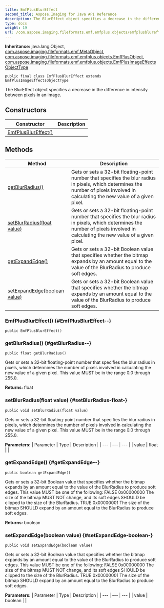 ```yaml
---
title: EmfPlusBlurEffect
second_title: Aspose.Imaging for Java API Reference
description: The BlurEffect object specifies a decrease in the difference in intensity between pixels in an image.
type: docs
weight: 19
url: /com.aspose.imaging.fileformats.emf.emfplus.objects/emfplusblureffect/
---
```

**Inheritance:**
java.lang.Object, [com.aspose.imaging.fileformats.emf.MetaObject](../../com.aspose.imaging.fileformats.emf/metaobject), [com.aspose.imaging.fileformats.emf.emfplus.objects.EmfPlusObject](../../com.aspose.imaging.fileformats.emf.emfplus.objects/emfplusobject), [com.aspose.imaging.fileformats.emf.emfplus.objects.EmfPlusImageEffectsObjectType](../../com.aspose.imaging.fileformats.emf.emfplus.objects/emfplusimageeffectsobjecttype)
```
public final class EmfPlusBlurEffect extends EmfPlusImageEffectsObjectType
```

The BlurEffect object specifies a decrease in the difference in intensity between pixels in an image.
## Constructors

| Constructor | Description |
| --- | --- |
| [EmfPlusBlurEffect()](#EmfPlusBlurEffect--) |  |
## Methods

| Method | Description |
| --- | --- |
| [getBlurRadius()](#getBlurRadius--) | Gets or sets a 32-bit floating-point number that specifies the blur radius in pixels, which determines the number of pixels involved in calculating the new value of a given pixel. |
| [setBlurRadius(float value)](#setBlurRadius-float-) | Gets or sets a 32-bit floating-point number that specifies the blur radius in pixels, which determines the number of pixels involved in calculating the new value of a given pixel. |
| [getExpandEdge()](#getExpandEdge--) | Gets or sets a 32-bit Boolean value that specifies whether the bitmap expands by an amount equal to the value of the BlurRadius to produce soft edges. |
| [setExpandEdge(boolean value)](#setExpandEdge-boolean-) | Gets or sets a 32-bit Boolean value that specifies whether the bitmap expands by an amount equal to the value of the BlurRadius to produce soft edges. |
### EmfPlusBlurEffect() {#EmfPlusBlurEffect--}
```
public EmfPlusBlurEffect()
```


### getBlurRadius() {#getBlurRadius--}
```
public float getBlurRadius()
```


Gets or sets a 32-bit floating-point number that specifies the blur radius in pixels, which determines the number of pixels involved in calculating the new value of a given pixel. This value MUST be in the range 0.0 through 255.0.

**Returns:**
float
### setBlurRadius(float value) {#setBlurRadius-float-}
```
public void setBlurRadius(float value)
```


Gets or sets a 32-bit floating-point number that specifies the blur radius in pixels, which determines the number of pixels involved in calculating the new value of a given pixel. This value MUST be in the range 0.0 through 255.0.

**Parameters:**
| Parameter | Type | Description |
| --- | --- | --- |
| value | float |  |

### getExpandEdge() {#getExpandEdge--}
```
public boolean getExpandEdge()
```


Gets or sets a 32-bit Boolean value that specifies whether the bitmap expands by an amount equal to the value of the BlurRadius to produce soft edges. This value MUST be one of the following: FALSE 0x00000000 The size of the bitmap MUST NOT change, and its soft edges SHOULD be clipped to the size of the BlurRadius. TRUE 0x00000001 The size of the bitmap SHOULD expand by an amount equal to the BlurRadius to produce soft edges.

**Returns:**
boolean
### setExpandEdge(boolean value) {#setExpandEdge-boolean-}
```
public void setExpandEdge(boolean value)
```


Gets or sets a 32-bit Boolean value that specifies whether the bitmap expands by an amount equal to the value of the BlurRadius to produce soft edges. This value MUST be one of the following: FALSE 0x00000000 The size of the bitmap MUST NOT change, and its soft edges SHOULD be clipped to the size of the BlurRadius. TRUE 0x00000001 The size of the bitmap SHOULD expand by an amount equal to the BlurRadius to produce soft edges.

**Parameters:**
| Parameter | Type | Description |
| --- | --- | --- |
| value | boolean |  |

